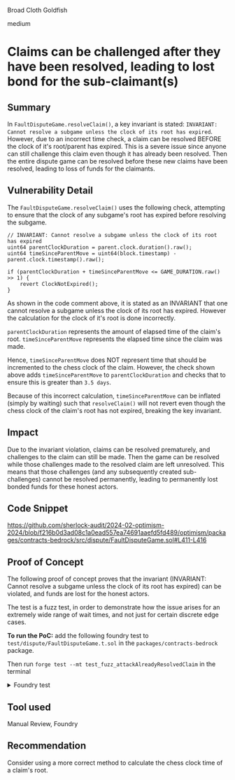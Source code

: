 Broad Cloth Goldfish

medium

# Claims can be challenged after they have been resolved, leading to lost bond for the sub-claimant(s)

## Summary
In `FaultDisputeGame.resolveClaim()`, a key invariant is stated: `INVARIANT: Cannot resolve a subgame unless the clock of its root has expired`. However, due to an incorrect time check, a claim can be resolved BEFORE the clock of it's root/parent has expired. This is a severe issue since anyone can still challenge this claim even though it has already been resolved. Then the entire dispute game can be resolved before these new claims have been resolved, leading to loss of funds for the claimants.

## Vulnerability Detail
The `FaultDisputeGame.resolveClaim()` uses the following check, attempting to ensure that the clock of any subgame's root has expired before resolving the subgame.

```solidity
// INVARIANT: Cannot resolve a subgame unless the clock of its root has expired
uint64 parentClockDuration = parent.clock.duration().raw();
uint64 timeSinceParentMove = uint64(block.timestamp) - parent.clock.timestamp().raw();

if (parentClockDuration + timeSinceParentMove <= GAME_DURATION.raw() >> 1) { 
    revert ClockNotExpired();
}
```

As shown in the code comment above, it is stated as an INVARIANT that one cannot resolve a subgame unless the clock of its root has expired. However the calculation for the clock of it's root is done incorrectly.

`parentClockDuration` represents the amount of elapsed time of the claim's root.
`timeSinceParentMove` represents the elapsed time since the claim was made.

Hence, `timeSinceParentMove` does NOT represent time that should be incremented to the chess clock of the claim.
However, the check shown above adds `timeSinceParentMove` to `parentClockDuration` and checks that to ensure this is greater than `3.5 days`.

Because of this incorrect calculation, `timeSinceParentMove` can be inflated (simply by waiting) such that `resolveClaim()` will not revert even though the chess clock of the claim's root has not expired, breaking the key invariant.

## Impact
Due to the invariant violation, claims can be resolved prematurely, and challenges to the claim can still be made. Then the game can be resolved while those challenges made to the resolved claim are left unresolved. This means that those challenges (and any subsequently created sub-challenges) cannot be resolved permanently, leading to permanently lost bonded funds for these honest actors.

## Code Snippet
https://github.com/sherlock-audit/2024-02-optimism-2024/blob/f216b0d3ad08c1a0ead557ea74691aaefd5fd489/optimism/packages/contracts-bedrock/src/dispute/FaultDisputeGame.sol#L411-L416

## Proof of Concept
The following proof of concept proves that the invariant (INVARIANT: Cannot resolve a subgame unless the clock of its root has expired) can be violated, and funds are lost for the honest actors.

The test is a fuzz test, in order to demonstrate how the issue arises for an extremely wide range of wait times, and not just for certain discrete edge cases.

**To run the PoC:** add the following foundry test to `test/dispute/FaultDisputeGame.t.sol` in the `packages/contracts-bedrock` package.

Then run `forge test --mt test_fuzz_attackAlreadyResolvedClaim` in the terminal

<details>
<summary> Foundry test </summary>

```solidity
// This is a fuzz test which demonstrates the issue of being able to attack a claim that has been resolved,
    // leading to loss for the claimant without affecting the state of the dispute game.
    // The bounded fuzzing demonstrates the wide possibility of time frames in which this bug manifests itself.
    function test_fuzz_attackAlreadyResolvedClaim(uint64 _firstWaitTime, uint64 _secondWaitTime) public {
        uint256 balance = 1000 ether;
        address alice = address(0xa11ce);
        address bob = address(0xb0b);
        vm.deal(address(this), balance);
        vm.deal(alice, balance);
        vm.deal(bob, balance);

       
        uint256 firstBond = _getRequiredBond(0);
        vm.prank(alice);
        gameProxy.attack{ value: firstBond }(0, _dummyClaim());

        // The first wait time is ANY TIME between 1 second, and 3.5 days.
        // after 1 day, bob now contests alice's claim with a 'defend' move
        _firstWaitTime = uint64(bound(_firstWaitTime, 1 seconds, 3.5 days));
        vm.warp(block.timestamp + _firstWaitTime);
        uint256 secondBond = _getRequiredBond(1);
        vm.prank(bob);
        gameProxy.defend{ value: secondBond }(1, _dummyClaim());

        // The second wait time is any time between [3.5 days + 1 second - firstWaitTime, 3.5 days]
        _secondWaitTime = uint64(bound(_secondWaitTime, uint64(3.5 days + 1 seconds) - _firstWaitTime, 3.5 days));
        vm.warp(block.timestamp + _secondWaitTime);

        // All claims get resolved (in one tx)
        for (uint256 i = gameProxy.claimDataLen(); i > 0; i--) {
            (bool success,) = address(gameProxy).call(abi.encodeCall(gameProxy.resolveClaim, (i - 1)));
            assertTrue(success);
        }

        // Now alice is incorrectly still able to contest bob's resolved claim 
        // This works due to inconsistency between resolveClaim and move().
        // resolveClaim() says "chess clock is over, you can resolve now"
        // but move() says "chess clock still has time, you can attack the claim"
        // Why?
        // because move() reverts if `grandparent.duration + block.timestamp - parent.timestamp > 3.5`
        // however, resolveClaim() reverts if `parent.duration + block.timestamp - parent.timestamp <= 3.5`
        // the above bools are supposed to be complements of each other, but are not due to the first time being different

        // alice attacks bob's claim, even though bob's claim is already resolved (this shouldn't be allowed)
        uint256 thirdBond = _getRequiredBond(2);
        vm.prank(alice);
        gameProxy.attack{ value: thirdBond }(2, _dummyClaim());

        // resolve the game fully now
        gameProxy.resolve(); 

        // Alice's bond is stuck, cant get it back
        (bool success,) = address(gameProxy).call(abi.encodeCall(gameProxy.resolveClaim, (gameProxy.claimDataLen()-1)));
        assertFalse(success);

        // Wait for the withdrawal delay.
        vm.warp(block.timestamp + delayedWeth.delay() + 1 seconds);

        // Alice can't claim anything, but bob can.
        vm.expectRevert(NoCreditToClaim.selector);
        gameProxy.claimCredit(alice);
        gameProxy.claimCredit(bob);
 
        uint256 aliceLosses = firstBond + thirdBond;

        //Assert that alice lost money (including the claim she made on bob's resolved claim)
        assertEq(alice.balance, balance - aliceLosses);

        // Assert that bob gained money from alice's first bond
        assertEq(bob.balance, balance + firstBond);
    }
```

</details>

## Tool used
Manual Review, Foundry

## Recommendation
Consider using a more correct method to calculate the chess clock time of a claim's root. 